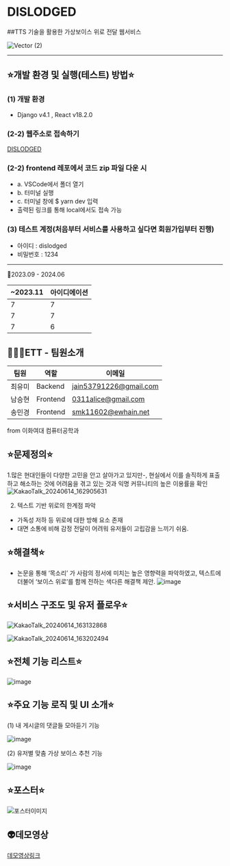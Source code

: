 # DISLODGED

##TTS 기술을 활용한 가상보이스 위로 전달 웹서비스

![Vector (2)](https://github.com/ETT-DISLODGED/.github/assets/110734087/d19e4d55-463e-4c23-a7eb-aa86d8bfedfd)

---




## ⭐개발 환경 및 실행(테스트) 방법⭐

### (1) 개발 환경
- Django v4.1 , React v18.2.0
  

### (2-2) 웹주소로 접속하기
[DISLODGED](https://dig67j0e4fk0c.cloudfront.net/)


### (2-2) frontend 레포에서 코드 zip 파일 다운 시
- a. VSCode에서 폴더 열기
- b. 터미널 실행
- c. 터미널 창에 $ yarn dev 입력
- 출력된 링크를 통해 local에서도 접속 가능


### (3) 테스트 계정(처음부터 서비스를 사용하고 싶다면 회원가입부터 진행)
- 아이디 : dislodged
- 비밀번호 : 1234

---

📅2023.09 - 2024.06

|~2023.11| 아이디에이션|
|----|---|
|7| 7|
|7| 7|
|7| 6|


## 👩‍👧‍👦ETT - 팀원소개

|팀원|역할|이메일|
|----|---|----|
|최유미|Backend|jain53791226@gmail.com|
|남승현|Frontend|0311alice@gmail.com|
|송민경|Frontend|smk11602@ewhain.net|

from 이화여대 컴퓨터공학과



## ⭐문제정의⭐
1.많은 현대인들이 다양한 고민을 안고 살아가고 있지만-, 현실에서 이를 솔직하게 표출하고 해소하는 것에 어려움을 겪고 있는 것과 익명 커뮤니티의 높은 이용률을 확인 
![KakaoTalk_20240614_162905631](https://github.com/ETT-DISLODGED/.github/assets/110734087/c6e21341-d0a8-44d3-ae70-4d778b17a308)

2. 텍스트 기반 위로의 한계점 파악
- 가독성 저하 등 위로에 대한 방해 요소 존재
- 대면 소통에 비해 감정 전달이 어려워 유저들이 고립감을 느끼기 쉬움.

## ⭐해결책⭐
- 논문을 통해 ‘목소리’ 가 사람의 정서에 미치는 높은 영향력을 파악하였고, 텍스트에 더불어 ‘보이스 위로’를 함께 전하는 색다른 해결책 제안.
![image](https://github.com/ETT-DISLODGED/.github/assets/110734087/4cf7914a-8410-4262-b98d-d72d072acefc)


## ⭐서비스 구조도 및 유저 플로우⭐
![KakaoTalk_20240614_163132868](https://github.com/ETT-DISLODGED/.github/assets/110734087/d9b1538b-86a1-41de-bdc7-2c2f36ab9c1b)

![KakaoTalk_20240614_163202494](https://github.com/ETT-DISLODGED/.github/assets/110734087/f2c30a70-12c4-4c4a-a2f2-0582888c9257)



## ⭐전체 기능 리스트⭐
![image](https://github.com/ETT-DISLODGED/.github/assets/110734087/d875e3f9-7f94-4ea9-9b0b-580c9160de0e)


## ⭐주요 기능 로직 및 UI 소개⭐

(1) 내 게시글의 댓글들 모아듣기 기능

![image](https://github.com/ETT-DISLODGED/.github/assets/110734087/939a5dd7-666b-4efc-853e-d3421658804b)

(2) 유저별 맞춤 가상 보이스 추천 기능

![image](https://github.com/ETT-DISLODGED/.github/assets/110734087/ca2c7814-3762-40d4-bdd9-e1767a83388b)


## ⭐포스터⭐
![포스터이미지](https://github.com/ETT-DISLODGED/.github/assets/110734087/2339438d-130e-4aee-8291-d1271b8c3f03)



## 👽데모영상
[데모영상링크](https://www.youtube.com/watch?v=E3e9SRJPGZM)
